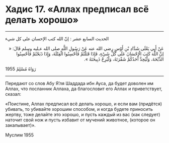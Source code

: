 <h1 class="hadith-header">Хадис 17. «Аллах предписал всё делать хорошо»</h1>

<hr>

<p class="arabic-text">
الحديث السابع عشر : إنّ الله كتب الإحسان على كل شيء
</p>

<p class="arabic-text" dir="rtl">
 عَنْ أَبِي يَعْلَى شَدَّادِ بْنِ أَوْسٍ رضي الله عنه عَنْ رَسُولِ اللَّهِ صلى الله عـليه وسلم قَالَ:
« إنَّ اللَّهَ كَتَبَ الْإِحْسَانَ عَلَى كُلِّ شَيْءٍ، فَإِذَا قَتَلْتُمْ فَأَحْسِنُوا الْقِتْلَةَ، وَإِذَا ذَبَحْتُمْ فَأَحْسِنُوا الذِّبْحَةَ، وَلْيُحِدَّ أَحَدُكُمْ شَفْرَتَهُ، وَلْيُرِحْ ذَبِيحَتَهُ ».
</p>

<p class="arabic-subtext">رَوَاهُ مُسْلِمٌ 1955</p>

<hr>

<p class="russian-text">
Передают со слов Абу Я’ля Шаддада ибн Ауса, да будет доволен им Аллах, что посланник Аллаха, да благословит его Аллах и приветствует, сказал:
</p>

<p class="russian-text">
«Поистине, Аллах предписал всё делать хорошо, и если вам (придётся) убивать, то убивайте хорошим способом, и когда будете приносить жертву, тоже делайте это хорошо, и пусть каждый из вас (как следует) наточит свой нож и пусть избавит от мучений животное, (которое он закалывает)». 
</p>

<p class="russian-subtext">Муслим 1955</p>
